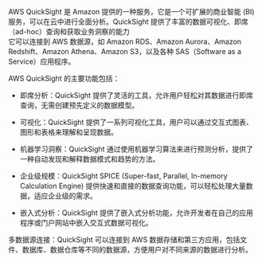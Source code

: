 AWS QuickSight 是 Amazon 提供的一种服务，它是一个可扩展的商业智能 (BI) 服务，可以在云中进行全面分析。QuickSight 提供了丰富的数据可视化、即席（ad-hoc）查询和获取业务洞察的能力\
它可以连接到 AWS 数据源，如 Amazon RDS、Amazon Aurora、Amazon Redshift、Amazon Athena、Amazon S3，以及各种 SAS（Software as a Service）应用程序。

AWS QuickSight 的主要功能包括：

- 即席分析：QuickSight 提供了灵活的工具，允许用户轻松对其数据进行即席查询，无需创建预先定义的数据模型。

- 可视化：QuickSight 提供了一系列可视化工具，用户可以通过交互式图表、图形和表格来理解和呈现数据。

- 机器学习洞察：QuickSight 通过使用机器学习算法来进行预测分析，提供了一种自动发现和解释数据模式和趋势的方法。

- 企业级规模：QuickSight SPICE (Super-fast, Parallel, In-memory Calculation Engine) 提供快速和直接的数据查询功能，可以轻松处理大量数据，适应企业级的需求。

- 嵌入式分析：QuickSight 提供了嵌入式分析功能，允许开发者在自己的应用程序或门户网站中嵌入交互式数据可视化。

多数据源连接：QuickSight 可以连接到 AWS 数据存储和第三方应用，包括文件、数据库、数据仓库等不同的数据源，方便用户对不同来源的数据进行分析。
